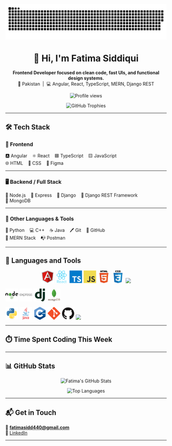 <p align="center">
  <img src="https://github.com/fatima-sidd/fatima-sidd/blob/output/github-snake-dark.svg" alt="snake gif" />
</p>

<h1 align="center">👋 Hi, I'm Fatima Siddiqui</h1>

<p align="center">
  <b>Frontend Developer focused on clean code, fast UIs, and functional design systems.</b><br>
  📍 Pakistan &nbsp;|&nbsp; 💻 Angular, React, TypeScript, MERN, Django REST
</p>

<p align="center">
  <img src="https://komarev.com/ghpvc/?username=fatima-sidd&label=Profile%20views&color=8a2be2&style=flat" alt="Profile views"/>
</p>

<p align="center">
  <img src="https://github-profile-trophy.vercel.app/?username=fatima-sidd&theme=darkhub" alt="GitHub Trophies" />
</p>

---

## 🛠️ Tech Stack

### 🎨 Frontend  
🅰️ Angular &nbsp;&nbsp; ⚛️ React &nbsp;&nbsp; 🟦 TypeScript &nbsp;&nbsp; 🟨 JavaScript  
🌐 HTML &nbsp;&nbsp; 🎨 CSS &nbsp;&nbsp; 🎯 Figma

---

### 🖥️ Backend / Full Stack  
🌿 Node.js &nbsp;&nbsp; 🚂 Express &nbsp;&nbsp; 🐍 Django &nbsp;&nbsp; 🧩 Django REST Framework  
🍃 MongoDB

---

### 🧰 Other Languages & Tools  
🐍 Python &nbsp;&nbsp; 💻 C++ &nbsp;&nbsp; ☕ Java &nbsp;&nbsp; 🖊️ Git &nbsp;&nbsp; 🐙 GitHub  
🧱 MERN Stack &nbsp;&nbsp; 📭 Postman

---

## 🔧 Languages and Tools

<p align="center">
  <!-- Frontend -->
  <a href="https://angular.io"><img src="https://raw.githubusercontent.com/devicons/devicon/master/icons/angularjs/angularjs-original.svg" width="40" /></a>
  <a href="https://reactjs.org"><img src="https://raw.githubusercontent.com/devicons/devicon/master/icons/react/react-original-wordmark.svg" width="40" /></a>
  <a href="https://www.typescriptlang.org"><img src="https://raw.githubusercontent.com/devicons/devicon/master/icons/typescript/typescript-original.svg" width="40" /></a>
  <a href="https://developer.mozilla.org/en-US/docs/Web/JavaScript"><img src="https://raw.githubusercontent.com/devicons/devicon/master/icons/javascript/javascript-original.svg" width="40" /></a>
  <a href="https://developer.mozilla.org/en-US/docs/Web/HTML"><img src="https://raw.githubusercontent.com/devicons/devicon/master/icons/html5/html5-original-wordmark.svg" width="40" /></a>
  <a href="https://developer.mozilla.org/en-US/docs/Web/CSS"><img src="https://raw.githubusercontent.com/devicons/devicon/master/icons/css3/css3-original-wordmark.svg" width="40" /></a>
  <a href="https://www.figma.com/"><img src="https://www.vectorlogo.zone/logos/figma/figma-icon.svg" width="40" /></a>

  <!-- Backend -->
  <a href="https://nodejs.org"><img src="https://raw.githubusercontent.com/devicons/devicon/master/icons/nodejs/nodejs-original-wordmark.svg" width="40" /></a>
  <a href="https://expressjs.com"><img src="https://raw.githubusercontent.com/devicons/devicon/master/icons/express/express-original-wordmark.svg" width="40" /></a>
  <a href="https://www.djangoproject.com/"><img src="https://raw.githubusercontent.com/devicons/devicon/master/icons/django/django-plain.svg" width="40" /></a>
  <a href="https://www.mongodb.com/"><img src="https://raw.githubusercontent.com/devicons/devicon/master/icons/mongodb/mongodb-original-wordmark.svg" width="40" /></a>

  <!-- Tools -->
  <a href="https://www.python.org"><img src="https://raw.githubusercontent.com/devicons/devicon/master/icons/python/python-original.svg" width="40" /></a>
  <a href="https://www.java.com"><img src="https://raw.githubusercontent.com/devicons/devicon/master/icons/java/java-original-wordmark.svg" width="40" /></a>
  <a href="https://en.cppreference.com/w/"><img src="https://raw.githubusercontent.com/devicons/devicon/master/icons/cplusplus/cplusplus-original.svg" width="40" /></a>
  <a href="https://git-scm.com/"><img src="https://raw.githubusercontent.com/devicons/devicon/master/icons/git/git-original.svg" width="40" /></a>
  <a href="https://github.com/"><img src="https://raw.githubusercontent.com/devicons/devicon/master/icons/github/github-original.svg" width="40" /></a>
  <a href="https://www.postman.com/"><img src="https://www.vectorlogo.zone/logos/getpostman/getpostman-icon.svg" width="40" /></a>
</p>

---

## ⏱️ Time Spent Coding This Week

<!--START_SECTION:waka-->
<!--END_SECTION:waka-->

---

## 📊 GitHub Stats

<p align="center">
  <img src="https://github-readme-stats.vercel.app/api?username=fatima-sidd&show_icons=true&count_private=true&theme=github_dark" alt="Fatima's GitHub Stats" />
</p>

<p align="center">
  <img src="https://github-readme-stats.vercel.app/api/top-langs/?username=fatima-sidd&layout=compact&theme=github_dark" alt="Top Languages" />
</p>

---

## 📬 Get in Touch

📧 **fatimasidd440@gmail.com**  
🔗 [LinkedIn](https://linkedin.com/in/fatimasidd440)

---

